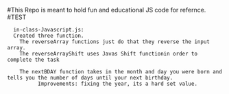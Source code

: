 #This Repo is meant to hold fun and educational JS code for refernce.
#TEST

      in-class-Javascript.js:
      Created three function.
        The reverseArray functions just do that they reverse the input array.
        The reverseArrayShift uses Javas Shift functionin order to complete the task

        The nextBDAY function takes in the month and day you were born and tells you the number of days until your next birthday.
              Improvements: fixing the year, its a hard set value.
